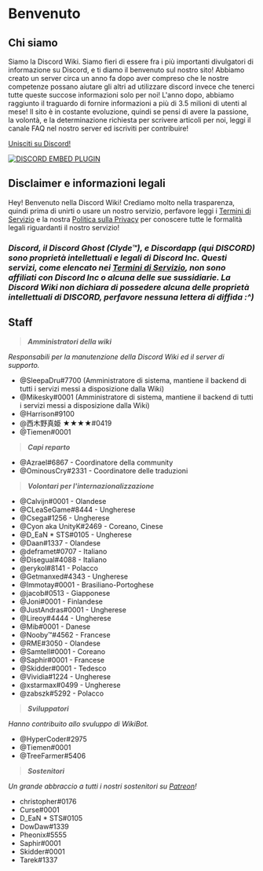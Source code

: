 <!-- TITLE: Italian - Pagina Iniziale -->
<!-- SUBTITLE: Benvenuto nella Discord Wiki! -->

# Benvenuto
## Chi siamo

Siamo la Discord Wiki. Siamo fieri di essere fra i più importanti divulgatori di informazione su Discord, e ti diamo il benvenuto sul nostro sito! Abbiamo creato un server circa un anno fa dopo aver compreso che le nostre competenze possano aiutare gli altri ad utilizzare discord invece che tenerci tutte queste succose informazioni solo per noi! L'anno dopo, abbiamo raggiunto il traguardo di fornire informazioni a più di 3.5 milioni di utenti al mese! Il sito è in costante evoluzione, quindi se pensi di avere la passione, la volontà, e la determinazione richiesta per scrivere articoli per noi, leggi il canale FAQ nel nostro server ed iscriviti per contribuire!

[Unisciti su Discord!](https://discord.gg/ZRJ9Ghh)

<a href="https://discord.gg/ZRJ9Ghh">![DISCORD EMBED PLUGIN](https://discordapp.com/api/guilds/367460196148183040/widget.png?style=banner2)</a>

## Disclaimer e informazioni legali
Hey! Benvenuto nella Discord Wiki! Crediamo molto nella trasparenza, quindi prima di unirti o usare un nostro servizio, perfavore leggi i [Termini di Servizio](/terms) e la nostra [Politica sulla Privacy](/privacy) per conoscere tutte le formalità legali riguardanti il nostro servizio!

### ***Discord, il Discord Ghost (Clyde™), e Discordapp (qui DISCORD) sono proprietà intellettuali e legali di Discord Inc. Questi servizi, come elencato nei [Termini di Servizio](/terms), non sono affiliati con Discord Inc o alcuna delle sue sussidiarie. La Discord Wiki non dichiara di possedere alcuna delle proprietà intellettuali di DISCORD, perfavore nessuna lettera di diffida :^)***

## Staff
> ***Amministratori della wiki***

*Responsabili per la manutenzione della Discord Wiki ed il server di supporto.*
* @SleepaDru#7700 (Amministratore di sistema, mantiene il backend di tutti i servizi messi a disposizione dalla Wiki)
* @Mikesky#0001 (Amministratore di sistema, mantiene il backend di tutti i servizi messi a disposizione dalla Wiki)
* @Harrison#9100
* @西木野真姫 ★★★★#0419
* @Tiemen#0001

> ***Capi reparto***

* @Azrael#6867 - Coordinatore della community
* @OminousCry#2331 - Coordinatore delle traduzioni

> ***Volontari per l'internazionalizzazione***

* @Calvijn#0001 - Olandese
* @CLeaSeGame#8444 - Ungherese
* @Csega#1256 - Ungherese
* @Cyon aka UnityK#2469 - Coreano, Cinese
* @D_EaN * STS#0105 - Ungherese
* @Daan#1337 - Olandese
* @deframet#0707 - Italiano
* @Disegual#4088 - Italiano
* @erykol#8141 - Polacco
* @Getmanxed#4343 - Ungherese
* @Immotay#0001 - Brasiliano-Portoghese
* @jacob#0513 - Giapponese
* @Joni#0001 - Finlandese
* @JustAndras#0001 - Ungherese
* @Lireoy#4444 - Ungherese
* @Mib#0001 - Danese
* @Nooby™#4562 - Francese
* @RME#3050 - Olandese
* @Samtell#0001 - Coreano
* @Saphir#0001 - Francese
* @Skidder#0001 - Tedesco
* @Vividia#1224 - Ungherese
* @xstarmax#0499 - Ungherese
* @zabszk#5292 - Polacco

> ***Sviluppatori***

*Hanno contribuito allo svuluppo di WikiBot.*
* @HyperCoder#2975
* @Tiemen#0001
* @TreeFarmer#5406

> ***Sostenitori***

*Un grande abbraccio a tutti i nostri sostenitori su [Patreon](https://www.patreon.com/TheDiscordWiki)!*

* christopher#0176
* Curse#0001
* D_EaN * STS#0105
* DowDaw#1339
* Pheonix#5555
* Saphir#0001
* Skidder#0001
* Tarek#1337
